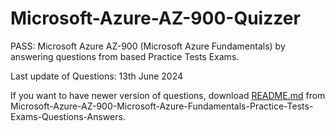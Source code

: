 # Microsoft-Azure-AZ-900-Quizzer

PASS: Microsoft Azure AZ-900 (Microsoft Azure Fundamentals) by answering questions from based Practice Tests Exams.

Last update of Questions: 13th June 2024

If you want to have newer version of questions, download [README.md](https://github.com/Ditectrev/Microsoft-Azure-AZ-900-Microsoft-Azure-Fundamentals-Practice-Tests-Exams-Questions-Answers) from Microsoft-Azure-AZ-900-Microsoft-Azure-Fundamentals-Practice-Tests-Exams-Questions-Answers.